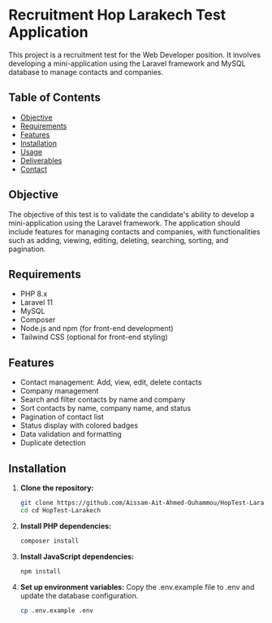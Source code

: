 # Recruitment Hop Larakech Test Application

This project is a recruitment test for the Web Developer position. It involves developing a mini-application using the Laravel framework and MySQL database to manage contacts and companies.

## Table of Contents

- [Objective](#objective)
- [Requirements](#requirements)
- [Features](#features)
- [Installation](#installation)
- [Usage](#usage)
- [Deliverables](#deliverables)
- [Contact](#contact)

## Objective

The objective of this test is to validate the candidate's ability to develop a mini-application using the Laravel framework. The application should include features for managing contacts and companies, with functionalities such as adding, viewing, editing, deleting, searching, sorting, and pagination.

## Requirements

- PHP 8.x
- Laravel 11
- MySQL
- Composer
- Node.js and npm (for front-end development)
- Tailwind CSS (optional for front-end styling)

## Features

- Contact management: Add, view, edit, delete contacts
- Company management
- Search and filter contacts by name and company
- Sort contacts by name, company name, and status
- Pagination of contact list
- Status display with colored badges
- Data validation and formatting
- Duplicate detection

## Installation

1. **Clone the repository:**
   ```sh
   git clone https://github.com/Aissam-Ait-Ahmed-Ouhammou/HopTest-Larakech.git
   cd cd HopTest-Larakech

2. **Install PHP dependencies:**
   ```sh
   composer install

3. **Install JavaScript dependencies:**
   ```sh
   npm install

4. **Set up environment variables:**
   Copy the .env.example file to .env and update the database configuration.
   ```sh
   cp .env.example .env



